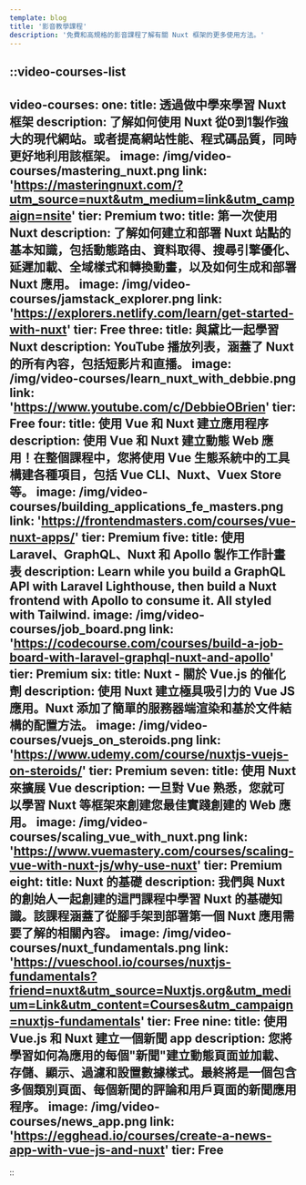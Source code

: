 ```yaml
---
template: blog
title: '影音教學課程'
description: '免費和高規格的影音課程了解有關 Nuxt 框架的更多使用方法。'
---
```

::video-courses-list
---
video-courses:
  one:
    title: 透過做中學來學習 Nuxt 框架
    description: 了解如何使用 Nuxt 從0到1製作強大的現代網站。或者提高網站性能、程式碼品質，同時更好地利用該框架。
    image: /img/video-courses/mastering_nuxt.png
    link: 'https://masteringnuxt.com/?utm_source=nuxt&utm_medium=link&utm_campaign=nsite'
    tier: Premium
  two:
    title: 第一次使用 Nuxt
    description: 了解如何建立和部署 Nuxt 站點的基本知識，包括動態路由、資料取得、搜尋引擎優化、延遲加載、全域樣式和轉換動畫，以及如何生成和部署 Nuxt 應用。
    image: /img/video-courses/jamstack_explorer.png
    link: 'https://explorers.netlify.com/learn/get-started-with-nuxt'
    tier: Free
  three:
    title: 與黛比一起學習 Nuxt
    description: YouTube 播放列表，涵蓋了 Nuxt 的所有內容，包括短影片和直播。
    image: /img/video-courses/learn_nuxt_with_debbie.png
    link: 'https://www.youtube.com/c/DebbieOBrien'
    tier: Free
  four:
    title: 使用 Vue 和 Nuxt 建立應用程序
    description: 使用 Vue 和 Nuxt 建立動態 Web 應用！在整個課程中，您將使用 Vue 生態系統中的工具構建各種項目，包括 Vue CLI、Nuxt、Vuex Store 等。
    image: /img/video-courses/building_applications_fe_masters.png
    link: 'https://frontendmasters.com/courses/vue-nuxt-apps/'
    tier: Premium
  five:
    title: 使用 Laravel、GraphQL、Nuxt 和 Apollo 製作工作計畫表
    description: Learn while you build a GraphQL API with Laravel Lighthouse, then build a Nuxt frontend with Apollo to consume it. All styled with Tailwind.
    image: /img/video-courses/job_board.png
    link: 'https://codecourse.com/courses/build-a-job-board-with-laravel-graphql-nuxt-and-apollo'
    tier: Premium
  six:
    title: Nuxt - 關於 Vue.js 的催化劑
    description: 使用 Nuxt 建立極具吸引力的 Vue JS 應用。Nuxt 添加了簡單的服務器端渲染和基於文件結構的配置方法。
    image: /img/video-courses/vuejs_on_steroids.png
    link: 'https://www.udemy.com/course/nuxtjs-vuejs-on-steroids/'
    tier: Premium
  seven:
    title: 使用 Nuxt 來擴展 Vue
    description: 一旦對 Vue 熟悉，您就可以學習 Nuxt 等框架來創建您最佳實踐創建的 Web 應用。
    image: /img/video-courses/scaling_vue_with_nuxt.png
    link: 'https://www.vuemastery.com/courses/scaling-vue-with-nuxt-js/why-use-nuxt'
    tier: Premium
  eight:
    title: Nuxt 的基礎
    description: 我們與 Nuxt 的創始人一起創建的這門課程中學習 Nuxt 的基礎知識。該課程涵蓋了從腳手架到部署第一個 Nuxt 應用需要了解的相關內容。
    image: /img/video-courses/nuxt_fundamentals.png
    link: 'https://vueschool.io/courses/nuxtjs-fundamentals?friend=nuxt&utm_source=Nuxtjs.org&utm_medium=Link&utm_content=Courses&utm_campaign=nuxtjs-fundamentals'
    tier: Free
  nine:
    title: 使用 Vue.js 和 Nuxt 建立一個新聞 app
    description: 您將學習如何為應用的每個"新聞"建立動態頁面並加載、存儲、顯示、過濾和設置數據樣式。最終將是一個包含多個類別頁面、每個新聞的評論和用戶頁面的新聞應用程序。
    image: /img/video-courses/news_app.png
    link: 'https://egghead.io/courses/create-a-news-app-with-vue-js-and-nuxt'
    tier: Free
---
::
